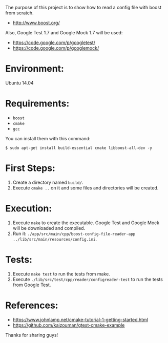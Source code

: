 The purpose of this project is to show how to read a config file with boost
from scratch.

* http://www.boost.org/

Also, Google Test 1.7 and Google Mock 1.7 will be used:

* https://code.google.com/p/googletest/
* https://code.google.com/p/googlemock/

# Environment:

Ubuntu 14.04

# Requirements:

* `boost`
* `cmake`
* `gcc`

You can install them with this command:

````
$ sudo apt-get install build-essential cmake libboost-all-dev -y
````

# First Steps:

1. Create a directory named `build/`.
2. Execute `cmake ..` on it and some files and directories will be created.

# Execution:

1. Execute `make` to create the executable. Google Test and
Google Mock will be downloaded and compiled.
2. Run it: `./app/src/main/cpp/boost-config-file-reader-app
../lib/src/main/resources/config.ini`.

# Tests:

1. Execute `make test` to run the tests from make.
2. Execute `./lib/src/test/cpp/reader/configreader-test` to run the tests from
Google Test.

# References:

* https://www.johnlamp.net/cmake-tutorial-1-getting-started.html
* https://github.com/kaizouman/gtest-cmake-example

Thanks for sharing guys!

